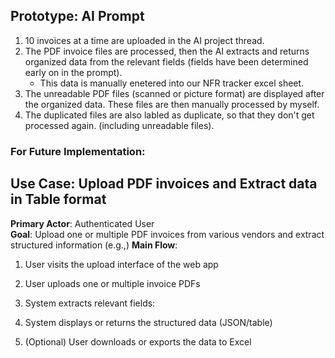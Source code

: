 ## Prototype: AI Prompt
1. 10 invoices at a time are uploaded in the AI project thread.
2. The PDF invoice files are processed, then the AI extracts and returns organized data from the relevant fields (fields have been determined early on in the prompt).
   - This data is manually enetered into our NFR tracker excel sheet.
4. The unreadable PDF files (scanned or picture format) are displayed after the organized data. These files are then manually processed by myself.
5. The duplicated files are also labled as duplicate, so that they don't get processed again. (including unreadable files).


### For Future Implementation:
## Use Case: Upload PDF invoices and Extract data in Table format

**Primary Actor**: Authenticated User  
**Goal**: Upload one or multiple PDF invoices from various vendors and extract structured information (e.g.,)
**Main Flow**:
  1. User visits the upload interface of the web app
  2. User uploads one or multiple invoice PDFs
  3. System extracts relevant fields:
  
  6. System displays or returns the structured data (JSON/table)
  7. (Optional) User downloads or exports the data to Excel

